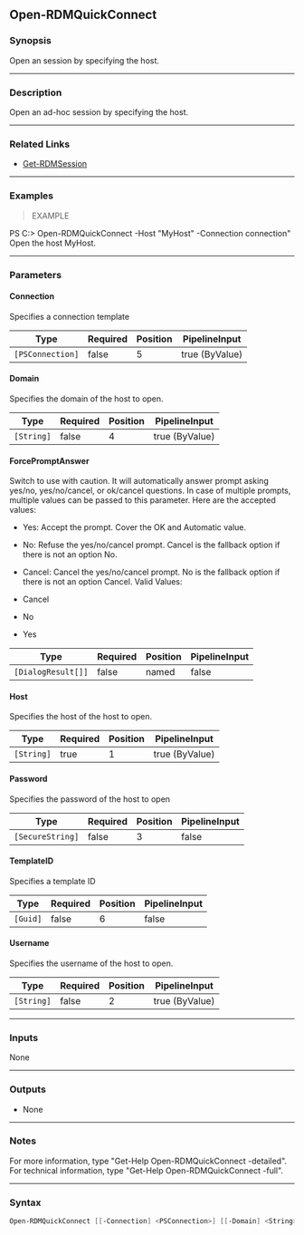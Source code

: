 Open-RDMQuickConnect
--------------------

### Synopsis
Open an session by specifying the host.

---

### Description

Open an ad-hoc session by specifying the host.

---

### Related Links
* [Get-RDMSession](Get-RDMSession)

---

### Examples
> EXAMPLE

PS C:\> Open-RDMQuickConnect -Host "MyHost" -Connection connection"
Open the host MyHost.

---

### Parameters
#### **Connection**
Specifies a connection template

|Type            |Required|Position|PipelineInput |
|----------------|--------|--------|--------------|
|`[PSConnection]`|false   |5       |true (ByValue)|

#### **Domain**
Specifies the domain of the host to open.

|Type      |Required|Position|PipelineInput |
|----------|--------|--------|--------------|
|`[String]`|false   |4       |true (ByValue)|

#### **ForcePromptAnswer**
Switch to use with caution. It will automatically answer prompt asking yes/no, yes/no/cancel, or ok/cancel questions. In case of multiple prompts, multiple values can be passed to this parameter. Here are the accepted values:
* Yes: Accept the prompt. Cover the OK and Automatic value.
* No: Refuse the yes/no/cancel prompt. Cancel is the fallback option if there is not an option No.
* Cancel: Cancel the yes/no/cancel prompt. No is the fallback option if there is not an option Cancel.
Valid Values:

* Cancel
* No
* Yes

|Type              |Required|Position|PipelineInput|
|------------------|--------|--------|-------------|
|`[DialogResult[]]`|false   |named   |false        |

#### **Host**
Specifies the host of the host to open.

|Type      |Required|Position|PipelineInput |
|----------|--------|--------|--------------|
|`[String]`|true    |1       |true (ByValue)|

#### **Password**
Specifies the password of the host to open

|Type            |Required|Position|PipelineInput|
|----------------|--------|--------|-------------|
|`[SecureString]`|false   |3       |false        |

#### **TemplateID**
Specifies a template ID

|Type    |Required|Position|PipelineInput|
|--------|--------|--------|-------------|
|`[Guid]`|false   |6       |false        |

#### **Username**
Specifies the username of the host to open.

|Type      |Required|Position|PipelineInput |
|----------|--------|--------|--------------|
|`[String]`|false   |2       |true (ByValue)|

---

### Inputs
None

---

### Outputs
* None

---

### Notes
For more information, type "Get-Help Open-RDMQuickConnect -detailed". For technical information, type "Get-Help Open-RDMQuickConnect -full".

---

### Syntax
```PowerShell
Open-RDMQuickConnect [[-Connection] <PSConnection>] [[-Domain] <String>] [-Host] <String> [[-Password] <SecureString>] [[-TemplateID] <Guid>] [[-Username] <String>] [-ForcePromptAnswer <Cancel | No | Yes>] [<CommonParameters>]
```
